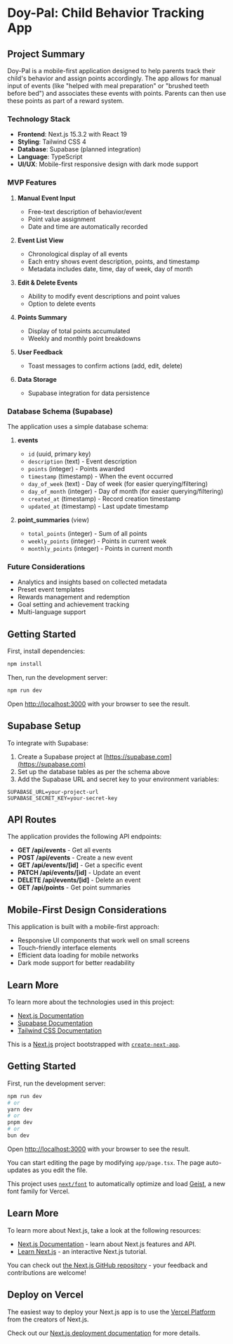 # Doy-Pal: Child Behavior Tracking App

## Project Summary

Doy-Pal is a mobile-first application designed to help parents track their child's behavior and assign points accordingly. The app allows for manual input of events (like "helped with meal preparation" or "brushed teeth before bed") and associates these events with points. Parents can then use these points as part of a reward system.

### Technology Stack

- **Frontend**: Next.js 15.3.2 with React 19
- **Styling**: Tailwind CSS 4
- **Database**: Supabase (planned integration)
- **Language**: TypeScript
- **UI/UX**: Mobile-first responsive design with dark mode support

### MVP Features

1. **Manual Event Input**

   - Free-text description of behavior/event
   - Point value assignment
   - Date and time are automatically recorded

2. **Event List View**

   - Chronological display of all events
   - Each entry shows event description, points, and timestamp
   - Metadata includes date, time, day of week, day of month

3. **Edit & Delete Events**

   - Ability to modify event descriptions and point values
   - Option to delete events

4. **Points Summary**

   - Display of total points accumulated
   - Weekly and monthly point breakdowns

5. **User Feedback**

   - Toast messages to confirm actions (add, edit, delete)

6. **Data Storage**
   - Supabase integration for data persistence

### Database Schema (Supabase)

The application uses a simple database schema:

1. **events**

   - `id` (uuid, primary key)
   - `description` (text) - Event description
   - `points` (integer) - Points awarded
   - `timestamp` (timestamp) - When the event occurred
   - `day_of_week` (text) - Day of week (for easier querying/filtering)
   - `day_of_month` (integer) - Day of month (for easier querying/filtering)
   - `created_at` (timestamp) - Record creation timestamp
   - `updated_at` (timestamp) - Last update timestamp

2. **point_summaries** (view)
   - `total_points` (integer) - Sum of all points
   - `weekly_points` (integer) - Points in current week
   - `monthly_points` (integer) - Points in current month

### Future Considerations

- Analytics and insights based on collected metadata
- Preset event templates
- Rewards management and redemption
- Goal setting and achievement tracking
- Multi-language support

## Getting Started

First, install dependencies:

```bash
npm install
```

Then, run the development server:

```bash
npm run dev
```

Open [http://localhost:3000](http://localhost:3000) with your browser to see the result.

## Supabase Setup

To integrate with Supabase:

1. Create a Supabase project at [https://supabase.com](https://supabase.com)
2. Set up the database tables as per the schema above
3. Add the Supabase URL and secret key to your environment variables:

```
SUPABASE_URL=your-project-url
SUPABASE_SECRET_KEY=your-secret-key
```

## API Routes

The application provides the following API endpoints:

- **GET /api/events** - Get all events
- **POST /api/events** - Create a new event
- **GET /api/events/[id]** - Get a specific event
- **PATCH /api/events/[id]** - Update an event
- **DELETE /api/events/[id]** - Delete an event
- **GET /api/points** - Get point summaries

## Mobile-First Design Considerations

This application is built with a mobile-first approach:

- Responsive UI components that work well on small screens
- Touch-friendly interface elements
- Efficient data loading for mobile networks
- Dark mode support for better readability

## Learn More

To learn more about the technologies used in this project:

- [Next.js Documentation](https://nextjs.org/docs)
- [Supabase Documentation](https://supabase.com/docs)
- [Tailwind CSS Documentation](https://tailwindcss.com/docs)

This is a [Next.js](https://nextjs.org) project bootstrapped with [`create-next-app`](https://nextjs.org/docs/app/api-reference/cli/create-next-app).

## Getting Started

First, run the development server:

```bash
npm run dev
# or
yarn dev
# or
pnpm dev
# or
bun dev
```

Open [http://localhost:3000](http://localhost:3000) with your browser to see the result.

You can start editing the page by modifying `app/page.tsx`. The page auto-updates as you edit the file.

This project uses [`next/font`](https://nextjs.org/docs/app/building-your-application/optimizing/fonts) to automatically optimize and load [Geist](https://vercel.com/font), a new font family for Vercel.

## Learn More

To learn more about Next.js, take a look at the following resources:

- [Next.js Documentation](https://nextjs.org/docs) - learn about Next.js features and API.
- [Learn Next.js](https://nextjs.org/learn) - an interactive Next.js tutorial.

You can check out [the Next.js GitHub repository](https://github.com/vercel/next.js) - your feedback and contributions are welcome!

## Deploy on Vercel

The easiest way to deploy your Next.js app is to use the [Vercel Platform](https://vercel.com/new?utm_medium=default-template&filter=next.js&utm_source=create-next-app&utm_campaign=create-next-app-readme) from the creators of Next.js.

Check out our [Next.js deployment documentation](https://nextjs.org/docs/app/building-your-application/deploying) for more details.
